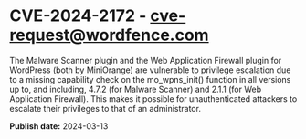 # CVE-2024-2172 - cve-request@wordfence.com

The Malware Scanner plugin and the Web Application Firewall plugin for WordPress (both by MiniOrange) are vulnerable to privilege escalation due to a missing capability check on the mo_wpns_init() function in all versions up to, and including, 4.7.2 (for Malware Scanner) and 2.1.1 (for Web Application Firewall). This makes it possible for unauthenticated attackers  to escalate their privileges to that of an administrator.

**Publish date:** 2024-03-13
